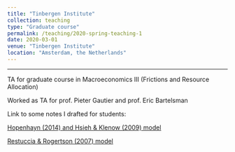 ```yaml
---
title: "Tinbergen Institute"
collection: teaching
type: "Graduate course"
permalink: /teaching/2020-spring-teaching-1
date: 2020-03-01
venue: "Tinbergen Institute"
location: "Amsterdam, the Netherlands"
---
```


---

TA for graduate course in Macroeconomics III (Frictions and Resource Allocation)

Worked as TA for prof. Pieter Gautier and prof. Eric Bartelsman

Link to some notes I drafted for students:


[Hopenhayn (2014) and Hsieh & Klenow (2009) model](https://zmale.github.io/alessandrozonamattioli.github.io/files/Ancillary_Notes_on_Lecture_March7.pdf)


[Restuccia & Rogertson (2007) model](https://zmale.github.io/alessandrozonamattioli.github.io/files/Ancillary_Notes_on_Lecture_March7_RR.pdf)

